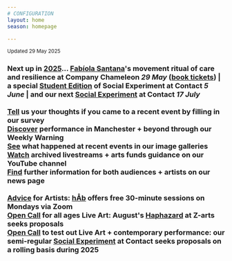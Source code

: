```yaml
---
# CONFIGURATION
layout: home
season: homepage

---
```

<small>Updated 29 May 2025</small>        
### Next up in [2025](/current/2025)… [Fabíola Santana](/current/2025/santana)'s movement ritual of care and resilience at Company Chameleon *29 May* (<a href="https://www.eventbrite.com/e/1306671131529" target="_blank">book tickets</a>) | a special [Student Edition](/socialexperiment/studentedition) of Social Experiment at Contact *5 June* | and our next [Social Experiment](/socialexperiment) at Contact *17 July*<br><br><a href="https://www.illuminate-data.org.uk/survey/gnwmcx" target="_blank">Tell</a> us your thoughts if you came to a recent event by filling in our survey<br><a href="https://wordofwarning.posthaven.com" target="_blank">Discover</a> performance in Manchester + beyond through our Weekly Warning<br>[See](/galleries) what happened at recent events in our image galleries<br><a href="https://youtube.com/@warnmcr" target="_blank">Watch</a> archived livestreams + arts funds guidance on our YouTube channel<br>[Find](/news) further information for both audiences + artists on our news page<br><br>[Advice](/hab/advice) for Artists: [hÅb](/hab) offers free 30-minute sessions on Mondays via Zoom<br><a href="https://haphazard.posthaven.com" target="_blank">Open Call</a> for all ages Live Art: August's [Haphazard](/hab/haphazard) at Z-arts seeks proposals<br><a href="https://socialexperiment.posthaven.com" target="_blank">Open Call</a> to test out Live Art + contemporary performance: our semi-regular [Social Experiment](/socialexperiment) at Contact seeks proposals on a rolling basis during 2025
